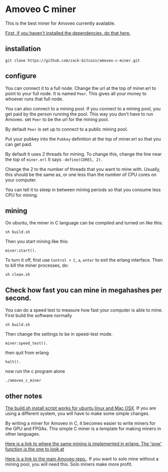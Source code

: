 Amoveo C miner
=============

This is the best miner for Amoveo currently available.

[First, if you haven't installed the dependencies, do that here.](https://github.com/zack-bitcoin/amoveo/blob/master/docs/getting-started/dependencies.md)

## installation
```
git clone https://github.com/zack-bitcoin/amoveo-c-miner.git
```


## configure

You can connect it to a full node. Change the url at the top of miner.erl to point to your full node. It is named `Peer`. This gives all your money to whoever runs that full node.

You can also connect to a mining pool. If you connect to a mining pool, you get paid by the person running the pool.
This way you don't have to run Amoveo.
set `Peer` to be the url for the mining pool.

By default `Peer` is set up to connect to a public mining pool.

Put your pubkey into the `Pubkey` definition at the top of miner.erl so that you can get paid. 

By default it uses 2 threads for mining. To change this, change the line near the top of `miner.erl`
It says `-define(CORES, 2).`

Change the 2 to the number of threads that you want to mine with. Usually, this should be the same as, or one less than the number of CPU cores on your computer.

You can tell it to sleep in between mining periods so that you consume less CPU for mining.



## mining

On ubuntu, the miner in C language can be compiled and turned on like this: 
```
sh build.sh 
```
Then you start mining like this:
```
miner:start().
```
To turn it off, first use `Control + C`, `a`, `enter` to exit the erlang interface.
Then to kill the miner processes, do:
```
sh clean.sh
```





## Check how fast you can mine in megahashes per second.

You can do a speed test to measure how fast your computer is able to mine. First build the software normally
```
sh build.sh
```
Then change the settings to be in speed-test mode.
```
miner:speed_test().
```
then quit from erlang
```
halt().
```
now run the c program alone
```
./amoveo_c_miner
```

## other notes

[The build.sh install script works for ubuntu linux and Mac OSX](build.sh). If you are using a different system, you will have to make some simple changes.

By writing a miner for Amoveo in C, it becomes easier to write miners for the GPU and FPGAs.
This simple C miner is a template for making miners in other languages.

[Here is a link to where the same mining is implemented in erlang. The 'pow' function is the one to look at](https://github.com/BumblebeeBat/pink_crypto)

[Here is a link to the main Amoveo repo.](https://github.com/zack-bitcoin/amoveo). If you want to solo mine without a mining pool, you will need this. Solo miners make more profit.
